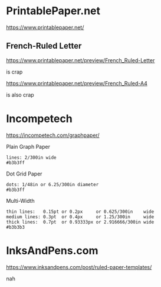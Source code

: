 # PrintablePaper.net

<https://www.printablepaper.net/>

## French-Ruled Letter

<https://www.printablepaper.net/preview/French_Ruled-Letter>

is crap

<https://www.printablepaper.net/preview/French_Ruled-A4>

is also crap

# Incompetech

<https://incompetech.com/graphpaper/>

Plain Graph Paper

    lines: 2/300in wide
    #b3b3ff

Dot Grid Paper

    dots: 1/48in or 6.25/300in diameter
    #b3b3ff

Multi-Width

    thin lines:   0.15pt or 0.2px     or 0.625/300in    wide
    medium lines: 0.3pt  or 0.4px     or 1.25/300in     wide
    thick lines:  0.7pt  or 0.93333px or 2.916666/300in wide
    #b3b3b3

# InksAndPens.com

<https://www.inksandpens.com/post/ruled-paper-templates/>

nah
